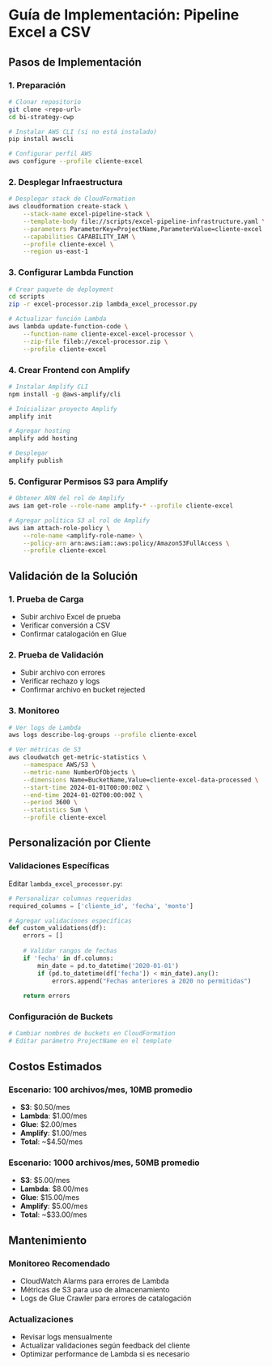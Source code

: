 # Guía de Implementación: Pipeline Excel a CSV

## Pasos de Implementación

### 1. Preparación
```bash
# Clonar repositorio
git clone <repo-url>
cd bi-strategy-cwp

# Instalar AWS CLI (si no está instalado)
pip install awscli

# Configurar perfil AWS
aws configure --profile cliente-excel
```

### 2. Desplegar Infraestructura
```bash
# Desplegar stack de CloudFormation
aws cloudformation create-stack \
    --stack-name excel-pipeline-stack \
    --template-body file://scripts/excel-pipeline-infrastructure.yaml \
    --parameters ParameterKey=ProjectName,ParameterValue=cliente-excel \
    --capabilities CAPABILITY_IAM \
    --profile cliente-excel \
    --region us-east-1
```

### 3. Configurar Lambda Function
```bash
# Crear paquete de deployment
cd scripts
zip -r excel-processor.zip lambda_excel_processor.py

# Actualizar función Lambda
aws lambda update-function-code \
    --function-name cliente-excel-excel-processor \
    --zip-file fileb://excel-processor.zip \
    --profile cliente-excel
```

### 4. Crear Frontend con Amplify
```bash
# Instalar Amplify CLI
npm install -g @aws-amplify/cli

# Inicializar proyecto Amplify
amplify init

# Agregar hosting
amplify add hosting

# Desplegar
amplify publish
```

### 5. Configurar Permisos S3 para Amplify
```bash
# Obtener ARN del rol de Amplify
aws iam get-role --role-name amplify-* --profile cliente-excel

# Agregar política S3 al rol de Amplify
aws iam attach-role-policy \
    --role-name <amplify-role-name> \
    --policy-arn arn:aws:iam::aws:policy/AmazonS3FullAccess \
    --profile cliente-excel
```

## Validación de la Solución

### 1. Prueba de Carga
- Subir archivo Excel de prueba
- Verificar conversión a CSV
- Confirmar catalogación en Glue

### 2. Prueba de Validación
- Subir archivo con errores
- Verificar rechazo y logs
- Confirmar archivo en bucket rejected

### 3. Monitoreo
```bash
# Ver logs de Lambda
aws logs describe-log-groups --profile cliente-excel

# Ver métricas de S3
aws cloudwatch get-metric-statistics \
    --namespace AWS/S3 \
    --metric-name NumberOfObjects \
    --dimensions Name=BucketName,Value=cliente-excel-data-processed \
    --start-time 2024-01-01T00:00:00Z \
    --end-time 2024-01-02T00:00:00Z \
    --period 3600 \
    --statistics Sum \
    --profile cliente-excel
```

## Personalización por Cliente

### Validaciones Específicas
Editar `lambda_excel_processor.py`:
```python
# Personalizar columnas requeridas
required_columns = ['cliente_id', 'fecha', 'monto']

# Agregar validaciones específicas
def custom_validations(df):
    errors = []
    
    # Validar rangos de fechas
    if 'fecha' in df.columns:
        min_date = pd.to_datetime('2020-01-01')
        if (pd.to_datetime(df['fecha']) < min_date).any():
            errors.append("Fechas anteriores a 2020 no permitidas")
    
    return errors
```

### Configuración de Buckets
```bash
# Cambiar nombres de buckets en CloudFormation
# Editar parámetro ProjectName en el template
```

## Costos Estimados

### Escenario: 100 archivos/mes, 10MB promedio
- **S3**: $0.50/mes
- **Lambda**: $1.00/mes  
- **Glue**: $2.00/mes
- **Amplify**: $1.00/mes
- **Total**: ~$4.50/mes

### Escenario: 1000 archivos/mes, 50MB promedio
- **S3**: $5.00/mes
- **Lambda**: $8.00/mes
- **Glue**: $15.00/mes
- **Amplify**: $5.00/mes
- **Total**: ~$33.00/mes

## Mantenimiento

### Monitoreo Recomendado
- CloudWatch Alarms para errores de Lambda
- Métricas de S3 para uso de almacenamiento
- Logs de Glue Crawler para errores de catalogación

### Actualizaciones
- Revisar logs mensualmente
- Actualizar validaciones según feedback del cliente
- Optimizar performance de Lambda si es necesario